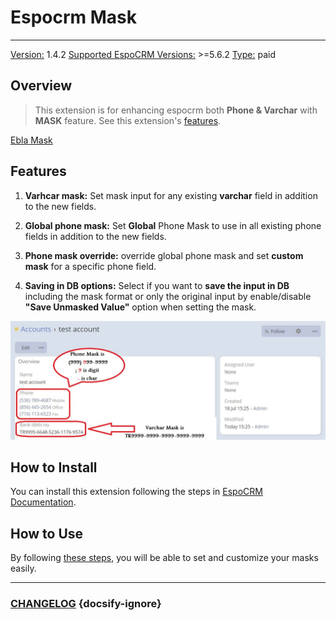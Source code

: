 # Espocrm Mask

---

<ins class= "font1" > Version:</ins> 1.4.2
<ins class= "font1" > Supported EspoCRM Versions:</ins> >=5.6.2
<ins class= "font1" > Type:</ins> paid

## Overview

> This extension is for enhancing espocrm both **Phone & Varchar** with **MASK** feature. See this extension's [features](/extensions/ebla-mask/README?id=features).

[Ebla Mask](https://www.youtube.com/embed/q1HM6IPTw_w ':include :type=iframe width=100% height=400px')

## Features

1. **Varhcar mask:** Set mask input for any existing **varchar** field in addition to the new fields.

2. **Global phone mask:** Set **Global** Phone Mask to use in all existing phone fields in addition to the new fields.

3. **Phone mask override:** override global phone mask and set **custom mask** for a specific phone field.

4. **Saving in DB options:** Select if you want to **save the input in DB** including the mask format or only the original input by enable/disable **"Save Unmasked Value"** option when setting the mask.

![Overview](../../images/extensions/ebla-mask/overview.jpg ':size=800')

## How to Install

You can install this extension following the steps in [EspoCRM Documentation](https://docs.espocrm.com/administration/extensions/).

## How to Use

By following [these steps](extensions/ebla-mask/espocrm-ebla-mask-how-to-use.md?id=how-to-use), you will be able to set and customize your masks easily.

---

### <font color=gray> [CHANGELOG](extensions/ebla-sms/espocrm-ebla-sms-changelog.md) </font> {docsify-ignore}